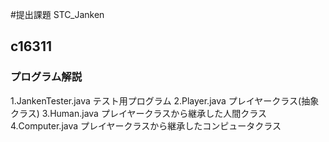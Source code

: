 #提出課題 STC_Janken
## c16311
### プログラム解説
1.JankenTester.java
 テスト用プログラム
2.Player.java
 プレイヤークラス(抽象クラス)
3.Human.java
 プレイヤークラスから継承した人間クラス
4.Computer.java
 プレイヤークラスから継承したコンピュータクラス
